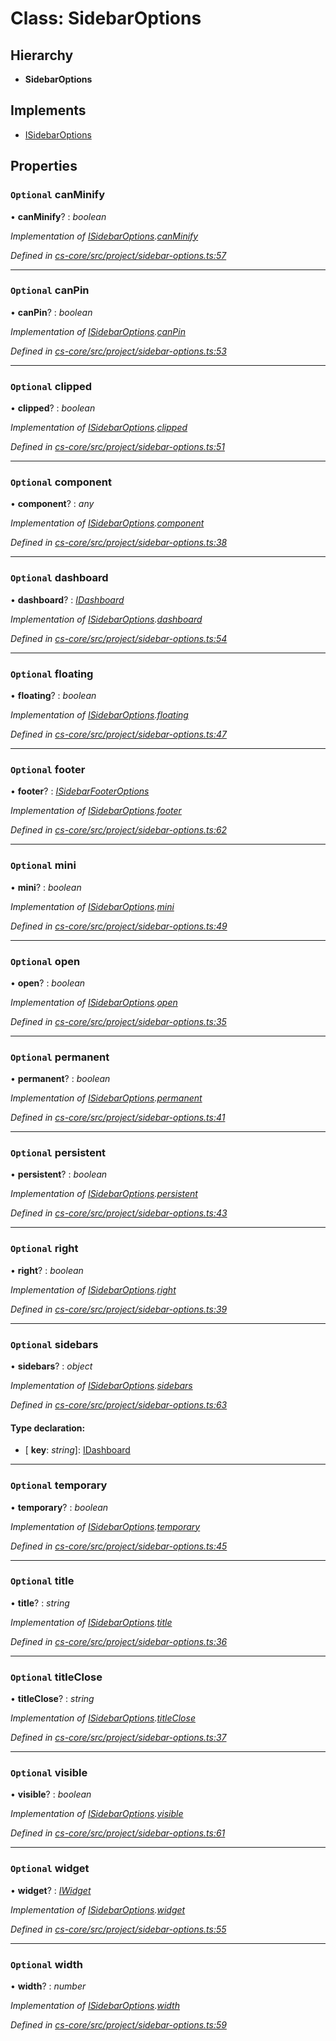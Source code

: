 # Class: SidebarOptions

## Hierarchy

* **SidebarOptions**

## Implements

* [ISidebarOptions](../interfaces/_cs_core_src_project_sidebar_options_.isidebaroptions.md)

## Properties

### `Optional` canMinify

• **canMinify**? : *boolean*

*Implementation of [ISidebarOptions](../interfaces/_cs_core_src_project_sidebar_options_.isidebaroptions.md).[canMinify](../interfaces/_cs_core_src_project_sidebar_options_.isidebaroptions.md#optional-canminify)*

*Defined in [cs-core/src/project/sidebar-options.ts:57](https://github.com/TNOCS/csnext/blob/38d1409e/packages/cs-core/src/project/sidebar-options.ts#L57)*

___

### `Optional` canPin

• **canPin**? : *boolean*

*Implementation of [ISidebarOptions](../interfaces/_cs_core_src_project_sidebar_options_.isidebaroptions.md).[canPin](../interfaces/_cs_core_src_project_sidebar_options_.isidebaroptions.md#optional-canpin)*

*Defined in [cs-core/src/project/sidebar-options.ts:53](https://github.com/TNOCS/csnext/blob/38d1409e/packages/cs-core/src/project/sidebar-options.ts#L53)*

___

### `Optional` clipped

• **clipped**? : *boolean*

*Implementation of [ISidebarOptions](../interfaces/_cs_core_src_project_sidebar_options_.isidebaroptions.md).[clipped](../interfaces/_cs_core_src_project_sidebar_options_.isidebaroptions.md#optional-clipped)*

*Defined in [cs-core/src/project/sidebar-options.ts:51](https://github.com/TNOCS/csnext/blob/38d1409e/packages/cs-core/src/project/sidebar-options.ts#L51)*

___

### `Optional` component

• **component**? : *any*

*Implementation of [ISidebarOptions](../interfaces/_cs_core_src_project_sidebar_options_.isidebaroptions.md).[component](../interfaces/_cs_core_src_project_sidebar_options_.isidebaroptions.md#optional-component)*

*Defined in [cs-core/src/project/sidebar-options.ts:38](https://github.com/TNOCS/csnext/blob/38d1409e/packages/cs-core/src/project/sidebar-options.ts#L38)*

___

### `Optional` dashboard

• **dashboard**? : *[IDashboard](../interfaces/_cs_core_src_dashboard_dashboard_.idashboard.md)*

*Implementation of [ISidebarOptions](../interfaces/_cs_core_src_project_sidebar_options_.isidebaroptions.md).[dashboard](../interfaces/_cs_core_src_project_sidebar_options_.isidebaroptions.md#optional-dashboard)*

*Defined in [cs-core/src/project/sidebar-options.ts:54](https://github.com/TNOCS/csnext/blob/38d1409e/packages/cs-core/src/project/sidebar-options.ts#L54)*

___

### `Optional` floating

• **floating**? : *boolean*

*Implementation of [ISidebarOptions](../interfaces/_cs_core_src_project_sidebar_options_.isidebaroptions.md).[floating](../interfaces/_cs_core_src_project_sidebar_options_.isidebaroptions.md#optional-floating)*

*Defined in [cs-core/src/project/sidebar-options.ts:47](https://github.com/TNOCS/csnext/blob/38d1409e/packages/cs-core/src/project/sidebar-options.ts#L47)*

___

### `Optional` footer

• **footer**? : *[ISidebarFooterOptions](../interfaces/_cs_core_src_project_sidebar_options_.isidebarfooteroptions.md)*

*Implementation of [ISidebarOptions](../interfaces/_cs_core_src_project_sidebar_options_.isidebaroptions.md).[footer](../interfaces/_cs_core_src_project_sidebar_options_.isidebaroptions.md#optional-footer)*

*Defined in [cs-core/src/project/sidebar-options.ts:62](https://github.com/TNOCS/csnext/blob/38d1409e/packages/cs-core/src/project/sidebar-options.ts#L62)*

___

### `Optional` mini

• **mini**? : *boolean*

*Implementation of [ISidebarOptions](../interfaces/_cs_core_src_project_sidebar_options_.isidebaroptions.md).[mini](../interfaces/_cs_core_src_project_sidebar_options_.isidebaroptions.md#optional-mini)*

*Defined in [cs-core/src/project/sidebar-options.ts:49](https://github.com/TNOCS/csnext/blob/38d1409e/packages/cs-core/src/project/sidebar-options.ts#L49)*

___

### `Optional` open

• **open**? : *boolean*

*Implementation of [ISidebarOptions](../interfaces/_cs_core_src_project_sidebar_options_.isidebaroptions.md).[open](../interfaces/_cs_core_src_project_sidebar_options_.isidebaroptions.md#optional-open)*

*Defined in [cs-core/src/project/sidebar-options.ts:35](https://github.com/TNOCS/csnext/blob/38d1409e/packages/cs-core/src/project/sidebar-options.ts#L35)*

___

### `Optional` permanent

• **permanent**? : *boolean*

*Implementation of [ISidebarOptions](../interfaces/_cs_core_src_project_sidebar_options_.isidebaroptions.md).[permanent](../interfaces/_cs_core_src_project_sidebar_options_.isidebaroptions.md#optional-permanent)*

*Defined in [cs-core/src/project/sidebar-options.ts:41](https://github.com/TNOCS/csnext/blob/38d1409e/packages/cs-core/src/project/sidebar-options.ts#L41)*

___

### `Optional` persistent

• **persistent**? : *boolean*

*Implementation of [ISidebarOptions](../interfaces/_cs_core_src_project_sidebar_options_.isidebaroptions.md).[persistent](../interfaces/_cs_core_src_project_sidebar_options_.isidebaroptions.md#optional-persistent)*

*Defined in [cs-core/src/project/sidebar-options.ts:43](https://github.com/TNOCS/csnext/blob/38d1409e/packages/cs-core/src/project/sidebar-options.ts#L43)*

___

### `Optional` right

• **right**? : *boolean*

*Implementation of [ISidebarOptions](../interfaces/_cs_core_src_project_sidebar_options_.isidebaroptions.md).[right](../interfaces/_cs_core_src_project_sidebar_options_.isidebaroptions.md#optional-right)*

*Defined in [cs-core/src/project/sidebar-options.ts:39](https://github.com/TNOCS/csnext/blob/38d1409e/packages/cs-core/src/project/sidebar-options.ts#L39)*

___

### `Optional` sidebars

• **sidebars**? : *object*

*Implementation of [ISidebarOptions](../interfaces/_cs_core_src_project_sidebar_options_.isidebaroptions.md).[sidebars](../interfaces/_cs_core_src_project_sidebar_options_.isidebaroptions.md#optional-sidebars)*

*Defined in [cs-core/src/project/sidebar-options.ts:63](https://github.com/TNOCS/csnext/blob/38d1409e/packages/cs-core/src/project/sidebar-options.ts#L63)*

#### Type declaration:

* \[ **key**: *string*\]: [IDashboard](../interfaces/_cs_core_src_dashboard_dashboard_.idashboard.md)

___

### `Optional` temporary

• **temporary**? : *boolean*

*Implementation of [ISidebarOptions](../interfaces/_cs_core_src_project_sidebar_options_.isidebaroptions.md).[temporary](../interfaces/_cs_core_src_project_sidebar_options_.isidebaroptions.md#optional-temporary)*

*Defined in [cs-core/src/project/sidebar-options.ts:45](https://github.com/TNOCS/csnext/blob/38d1409e/packages/cs-core/src/project/sidebar-options.ts#L45)*

___

### `Optional` title

• **title**? : *string*

*Implementation of [ISidebarOptions](../interfaces/_cs_core_src_project_sidebar_options_.isidebaroptions.md).[title](../interfaces/_cs_core_src_project_sidebar_options_.isidebaroptions.md#optional-title)*

*Defined in [cs-core/src/project/sidebar-options.ts:36](https://github.com/TNOCS/csnext/blob/38d1409e/packages/cs-core/src/project/sidebar-options.ts#L36)*

___

### `Optional` titleClose

• **titleClose**? : *string*

*Implementation of [ISidebarOptions](../interfaces/_cs_core_src_project_sidebar_options_.isidebaroptions.md).[titleClose](../interfaces/_cs_core_src_project_sidebar_options_.isidebaroptions.md#optional-titleclose)*

*Defined in [cs-core/src/project/sidebar-options.ts:37](https://github.com/TNOCS/csnext/blob/38d1409e/packages/cs-core/src/project/sidebar-options.ts#L37)*

___

### `Optional` visible

• **visible**? : *boolean*

*Implementation of [ISidebarOptions](../interfaces/_cs_core_src_project_sidebar_options_.isidebaroptions.md).[visible](../interfaces/_cs_core_src_project_sidebar_options_.isidebaroptions.md#optional-visible)*

*Defined in [cs-core/src/project/sidebar-options.ts:61](https://github.com/TNOCS/csnext/blob/38d1409e/packages/cs-core/src/project/sidebar-options.ts#L61)*

___

### `Optional` widget

• **widget**? : *[IWidget](../interfaces/_cs_core_src_widget_widget_.iwidget.md)*

*Implementation of [ISidebarOptions](../interfaces/_cs_core_src_project_sidebar_options_.isidebaroptions.md).[widget](../interfaces/_cs_core_src_project_sidebar_options_.isidebaroptions.md#optional-widget)*

*Defined in [cs-core/src/project/sidebar-options.ts:55](https://github.com/TNOCS/csnext/blob/38d1409e/packages/cs-core/src/project/sidebar-options.ts#L55)*

___

### `Optional` width

• **width**? : *number*

*Implementation of [ISidebarOptions](../interfaces/_cs_core_src_project_sidebar_options_.isidebaroptions.md).[width](../interfaces/_cs_core_src_project_sidebar_options_.isidebaroptions.md#optional-width)*

*Defined in [cs-core/src/project/sidebar-options.ts:59](https://github.com/TNOCS/csnext/blob/38d1409e/packages/cs-core/src/project/sidebar-options.ts#L59)*
